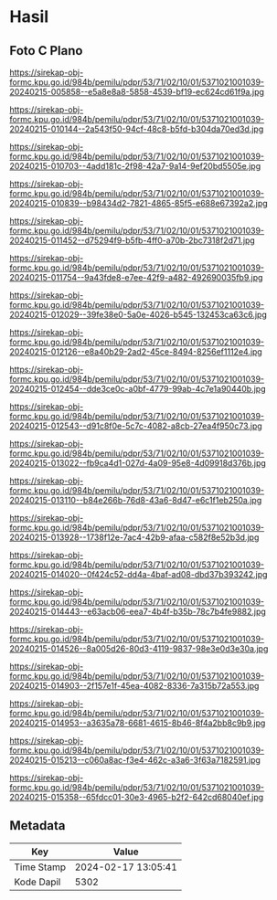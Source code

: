 # Hasil

## Foto C Plano

https://sirekap-obj-formc.kpu.go.id/984b/pemilu/pdpr/53/71/02/10/01/5371021001039-20240215-005858--e5a8e8a8-5858-4539-bf19-ec624cd61f9a.jpg

https://sirekap-obj-formc.kpu.go.id/984b/pemilu/pdpr/53/71/02/10/01/5371021001039-20240215-010144--2a543f50-94cf-48c8-b5fd-b304da70ed3d.jpg

https://sirekap-obj-formc.kpu.go.id/984b/pemilu/pdpr/53/71/02/10/01/5371021001039-20240215-010703--4add181c-2f98-42a7-9a14-9ef20bd5505e.jpg

https://sirekap-obj-formc.kpu.go.id/984b/pemilu/pdpr/53/71/02/10/01/5371021001039-20240215-010839--b98434d2-7821-4865-85f5-e688e67392a2.jpg

https://sirekap-obj-formc.kpu.go.id/984b/pemilu/pdpr/53/71/02/10/01/5371021001039-20240215-011452--d75294f9-b5fb-4ff0-a70b-2bc7318f2d71.jpg

https://sirekap-obj-formc.kpu.go.id/984b/pemilu/pdpr/53/71/02/10/01/5371021001039-20240215-011754--9a43fde8-e7ee-42f9-a482-492690035fb9.jpg

https://sirekap-obj-formc.kpu.go.id/984b/pemilu/pdpr/53/71/02/10/01/5371021001039-20240215-012029--39fe38e0-5a0e-4026-b545-132453ca63c6.jpg

https://sirekap-obj-formc.kpu.go.id/984b/pemilu/pdpr/53/71/02/10/01/5371021001039-20240215-012126--e8a40b29-2ad2-45ce-8494-8256ef1112e4.jpg

https://sirekap-obj-formc.kpu.go.id/984b/pemilu/pdpr/53/71/02/10/01/5371021001039-20240215-012454--dde3ce0c-a0bf-4779-99ab-4c7e1a90440b.jpg

https://sirekap-obj-formc.kpu.go.id/984b/pemilu/pdpr/53/71/02/10/01/5371021001039-20240215-012543--d91c8f0e-5c7c-4082-a8cb-27ea4f950c73.jpg

https://sirekap-obj-formc.kpu.go.id/984b/pemilu/pdpr/53/71/02/10/01/5371021001039-20240215-013022--fb9ca4d1-027d-4a09-95e8-4d09918d376b.jpg

https://sirekap-obj-formc.kpu.go.id/984b/pemilu/pdpr/53/71/02/10/01/5371021001039-20240215-013110--b84e266b-76d8-43a6-8d47-e6c1f1eb250a.jpg

https://sirekap-obj-formc.kpu.go.id/984b/pemilu/pdpr/53/71/02/10/01/5371021001039-20240215-013928--1738f12e-7ac4-42b9-afaa-c582f8e52b3d.jpg

https://sirekap-obj-formc.kpu.go.id/984b/pemilu/pdpr/53/71/02/10/01/5371021001039-20240215-014020--0f424c52-dd4a-4baf-ad08-dbd37b393242.jpg

https://sirekap-obj-formc.kpu.go.id/984b/pemilu/pdpr/53/71/02/10/01/5371021001039-20240215-014443--e63acb06-eea7-4b4f-b35b-78c7b4fe9882.jpg

https://sirekap-obj-formc.kpu.go.id/984b/pemilu/pdpr/53/71/02/10/01/5371021001039-20240215-014526--8a005d26-80d3-4119-9837-98e3e0d3e30a.jpg

https://sirekap-obj-formc.kpu.go.id/984b/pemilu/pdpr/53/71/02/10/01/5371021001039-20240215-014903--2f157e1f-45ea-4082-8336-7a315b72a553.jpg

https://sirekap-obj-formc.kpu.go.id/984b/pemilu/pdpr/53/71/02/10/01/5371021001039-20240215-014953--a3635a78-6681-4615-8b46-8f4a2bb8c9b9.jpg

https://sirekap-obj-formc.kpu.go.id/984b/pemilu/pdpr/53/71/02/10/01/5371021001039-20240215-015213--c060a8ac-f3e4-462c-a3a6-3f63a7182591.jpg

https://sirekap-obj-formc.kpu.go.id/984b/pemilu/pdpr/53/71/02/10/01/5371021001039-20240215-015358--65fdcc01-30e3-4965-b2f2-642cd68040ef.jpg


## Metadata

| Key        | Value               |
| ---------- | ------------------- |
| Time Stamp | 2024-02-17 13:05:41 |
| Kode Dapil | 5302                |



